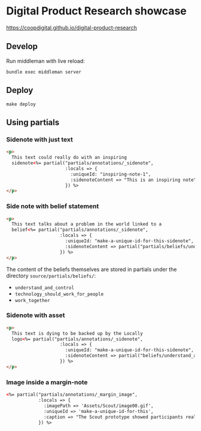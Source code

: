 # Digital Product Research showcase

https://coopdigital.github.io/digital-product-research

## Develop

Run middleman with live reload:

```
bundle exec middleman server
```

## Deploy

```
make deploy
```

## Using partials

### Sidenote with just text

```html
<p>
  This text could really do with an inspiring
  sidenote<%= partial("partials/annotations/_sidenote",
                      :locals => {
                        :uniqueId: "inspiring-note-1",
                        :sidenoteContent => "This is an inspiring note",
                      }) %>
</p>
```

### Side note with belief statement

```html
<p>
  This text talks about a problem in the world linked to a
  belief<%= partial("partials/annotations/_sidenote",
                    :locals => {
                      :uniqueId: "make-a-unique-id-for-this-sidenote",
                      :sidenoteContent => partial("partials/beliefs/understand_and_control"),
                    }) %>
</p>
```

The content of the beliefs themselves are stored in partials under the
directory `source/partials/beliefs/`:

- `understand_and_control`
- `technology_should_work_for_people`
- `work_together`

### Sidenote with asset

```html
<p>
  This text is dying to be backed up by the Locally
  logo<%= partial("partials/annotations/_sidenote",
                    :locals => {
                      :uniqueId: "make-a-unique-id-for-this-sidenote",
                      :sidenoteContent => partial("beliefs/understand_and_control"),
                    }) %>
</p>
```


### Image inside a margin-note

```html
<%= partial("partials/annotations/_margin_image",
            :locals => {
              :imagePath => 'Assets/Scout/image00.gif',
              :uniqueId => 'make-a-unique-id-for-this',
              :caption => "The Scout prototype showed participants real vulnerabilities for devices in their homes."
            }) %>
```
